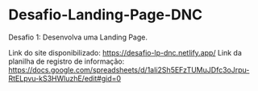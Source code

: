 # Desafio-Landing-Page-DNC
Desafio 1: Desenvolva uma Landing Page.

Link do site disponibilizado: https://desafio-lp-dnc.netlify.app/
Link da planilha de registro de informação: https://docs.google.com/spreadsheets/d/1aIi2Sh5EFzTUMuJDfc3oJrpu-RtELpvu-kS3HWluzhE/edit#gid=0
